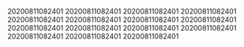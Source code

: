 20200811082401
20200811082401
20200811082401
20200811082401
20200811082401
20200811082401
20200811082401
20200811082401
20200811082401
20200811082401
20200811082401
20200811082401
20200811082401
20200811082401
20200811082401
